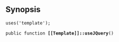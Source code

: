 ## Synopsis

<code>uses('template');</code>

<code>public function <b>[[Template]]::useJQuery</b>()</code>

